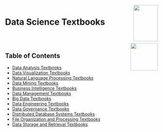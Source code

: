 <img align="right" width="80" height="120" src="https://github.com/cs-MohamedAyman/Computer-Science-Textbooks/blob/master/logos/textbooks.jpg">

# Data Science Textbooks

<br><br>
<img align="right" width="90" height="90" src="https://github.com/cs-MohamedAyman/cs-MohamedAyman/blob/main/logos/agenda.jpg">

## Table of Contents
  * [Data Analysis Textbooks](#Data-Analysis-Textbooks)
  * [Data Visualization Textbooks](#Data-Visualization-Textbooks)
  * [Natural Language Processing Textbooks](#Natural-Language-Processing-Textbooks)
  * [Data Mining Textbooks](#Data-Mining-Textbooks)
  * [Business Intelligence Textbooks](#Business-Intelligence-Textbooks)
  * [Data Management Textbooks](#Data-Management-Textbooks)
  * [Big Data Textbooks](#Big-Data-Textbooks)
  * [Data Engineering Textbooks](#Data-Engineering-Textbooks)
  * [Data Governance Textbooks](#Data-Governance-Textbooks)
  * [Distributed Database Systems Textbooks](#Distributed-Database-Systems-Textbooks)
  * [File Organization and Processing Textbooks](#File-Organization-and-Processing-Textbooks)
  * [Data Storage and Retrieval Textbooks](#Data-Storage-and-Retrieval-Textbooks)

<br><br>
